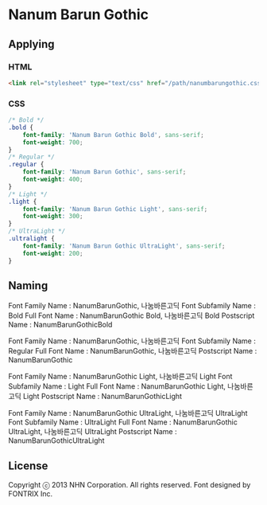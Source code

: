 # Nanum Barun Gothic

## Applying

### HTML
```html
<link rel="stylesheet" type="text/css" href="/path/nanumbarungothic.css">
```

### CSS
```css
/* Bold */
.bold {
    font-family: 'Nanum Barun Gothic Bold', sans-serif;
    font-weight: 700;
}
/* Regular */
.regular {
    font-family: 'Nanum Barun Gothic', sans-serif;
    font-weight: 400;
}
/* Light */
.light {
    font-family: 'Nanum Barun Gothic Light', sans-serif;
    font-weight: 300;
}
/* UltraLight */
.ultralight {
    font-family: 'Nanum Barun Gothic UltraLight', sans-serif;
    font-weight: 200;
}
```


## Naming

Font Family Name : NanumBarunGothic, 나눔바른고딕
Font Subfamily Name : Bold
Full Font Name : NanumBarunGothic Bold, 나눔바른고딕 Bold
Postscript Name : NanumBarunGothicBold

Font Family Name : NanumBarunGothic, 나눔바른고딕
Font Subfamily Name : Regular
Full Font Name : NanumBarunGothic, 나눔바른고딕
Postscript Name : NanumBarunGothic

Font Family Name : NanumBarunGothic Light, 나눔바른고딕 Light
Font Subfamily Name : Light
Full Font Name : NanumBarunGothic Light, 나눔바른고딕 Light
Postscript Name : NanumBarunGothicLight

Font Family Name : NanumBarunGothic UltraLight, 나눔바른고딕 UltraLight
Font Subfamily Name : UltraLight
Full Font Name : NanumBarunGothic UltraLight, 나눔바른고딕 UltraLight
Postscript Name : NanumBarunGothicUltraLight



## License
Copyright ⓒ 2013 NHN Corporation. All rights reserved. Font designed by FONTRIX Inc.